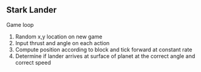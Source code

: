## Stark Lander

Game loop
1. Random x,y location on new game
2. Input thrust and angle on each action
3. Compute position according to block and tick forward at constant rate
4. Determine if lander arrives at surface of planet at the correct angle and correct speed